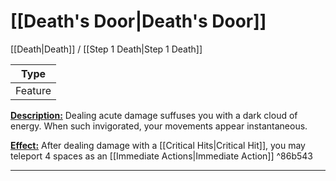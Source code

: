 # [[Death's Door|Death's Door]]
[[Death|Death]] / [[Step 1 Death|Step 1 Death]]

| Type | 
| --- |
| Feature | 
<u>**Description:**</u> Dealing acute damage suffuses you with a dark cloud of energy. When such invigorated, your movements appear instantaneous.

<u>**Effect:**</u> After dealing damage with a [[Critical Hits|Critical Hit]], you may teleport 4 spaces as an [[Immediate Actions|Immediate Action]] ^86b543


---